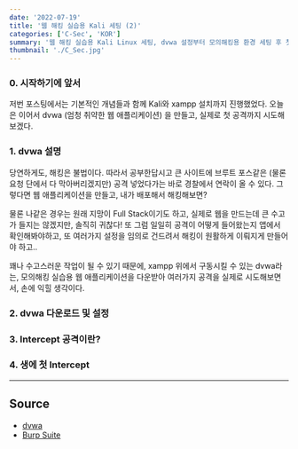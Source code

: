 ```yaml
---
date: '2022-07-19'
title: '웹 해킹 실습용 Kali 세팅 (2)'
categories: ['C-Sec', 'KOR']
summary: '웹 해킹 실습용 Kali Linux 세팅, dvwa 설정부터 모의해킹용 환경 세팅 후 첫 intercept 공격까지'
thumbnail: './C_Sec.jpg'
---
```

### 0. 시작하기에 앞서

저번 포스팅에서는 기본적인 개념들과 함께 Kali와 xampp 설치까지 진행했었다. 오늘은 이어서
dvwa (엄청 취약한 웹 애플리케이션) 을 만들고, 실제로 첫 공격까지 시도해보겠다.

### 1. dvwa 설명

당연하게도, 해킹은 불법이다. 따라서 공부한답시고 큰 사이트에 브루트 포스같은 (물론 요청 단에서 다 막아버리겠지만)
공격 넣었다가는 바로 경찰에서 연락이 올 수 있다. 그렇다면 웹 애플리케이션을 만들고, 내가 배포해서 해킹해보면?

물론 나같은 경우는 원래 지망이 Full Stack이기도 하고, 실제로 웹을 만드는데 큰 수고가 들지는 않겠지만, 솔직히 귀찮다!
또 그럼 일일히 공격이 어떻게 들어왔는지 앱에서 확인해봐야하고, 또 여러가지 설정을 임의로 건드려서 해킹이 원활하게 이뤄지게 만들어야 하고..

꽤나 수고스러운 작업이 될 수 있기 때문에, xampp 위에서 구동시킬 수 있는 dvwa라는, 모의해킹 실습용 웹 애플리케이션을 다운받아 여러가지 공격을
실제로 시도해보면서, 손에 익힐 생각이다.

### 2. dvwa 다운로드 및 설정


### 3. Intercept 공격이란?


### 4. 생에 첫 Intercept


---

## Source

- [dvwa](<https://www.acmicpc.net/problem/4963>)
- [Burp Suite](<https://www.acmicpc.net/problem/4963>)


